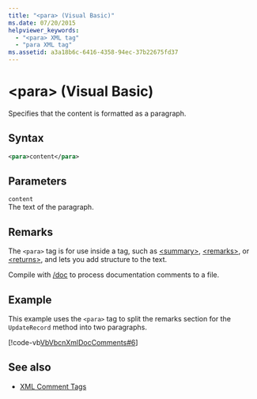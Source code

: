 ```yaml
---
title: "<para> (Visual Basic)"
ms.date: 07/20/2015
helpviewer_keywords: 
  - "<para> XML tag"
  - "para XML tag"
ms.assetid: a3a18b6c-6416-4358-94ec-37b22675fd37
---
```

# \<para> (Visual Basic)
Specifies that the content is formatted as a paragraph.  
  
## Syntax  
  
```xml  
<para>content</para>  
```  
  
## Parameters  
 `content`  
 The text of the paragraph.  
  
## Remarks  
 The `<para>` tag is for use inside a tag, such as [\<summary>](../../../visual-basic/language-reference/xmldoc/summary.md), [\<remarks>](../../../visual-basic/language-reference/xmldoc/remarks.md), or [\<returns>](../../../visual-basic/language-reference/xmldoc/returns.md), and lets you add structure to the text.  
  
 Compile with [/doc](../../../visual-basic/reference/command-line-compiler/doc.md) to process documentation comments to a file.  
  
## Example  
 This example uses the `<para>` tag to split the remarks section for the `UpdateRecord` method into two paragraphs.  
  
 [!code-vb[VbVbcnXmlDocComments#6](~/samples/snippets/visualbasic/VS_Snippets_VBCSharp/VbVbcnXmlDocComments/VB/Class1.vb#6)]  
  
## See also

- [XML Comment Tags](../../../visual-basic/language-reference/xmldoc/index.md)
